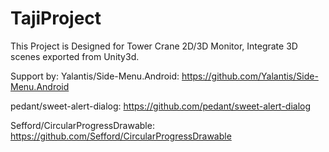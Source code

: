 # TajiProject

This Project is Designed for Tower Crane 2D/3D Monitor,
Integrate 3D scenes exported from Unity3d.

Support by:
Yalantis/Side-Menu.Android:
https://github.com/Yalantis/Side-Menu.Android

pedant/sweet-alert-dialog:
https://github.com/pedant/sweet-alert-dialog

Sefford/CircularProgressDrawable:
https://github.com/Sefford/CircularProgressDrawable
